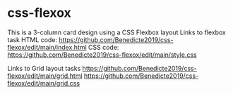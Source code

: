 # css-flexox
This is a 3-column card design using a CSS Flexbox layout
Links to flexbox task
HTML code: https://github.com/Benedicte2019/css-flexox/edit/main/index.html
CSS code: https://github.com/Benedicte2019/css-flexox/edit/main/style.css

Links to Grid layout tasks
https://github.com/Benedicte2019/css-flexox/edit/main/grid.html
https://github.com/Benedicte2019/css-flexox/edit/main/grid.css
